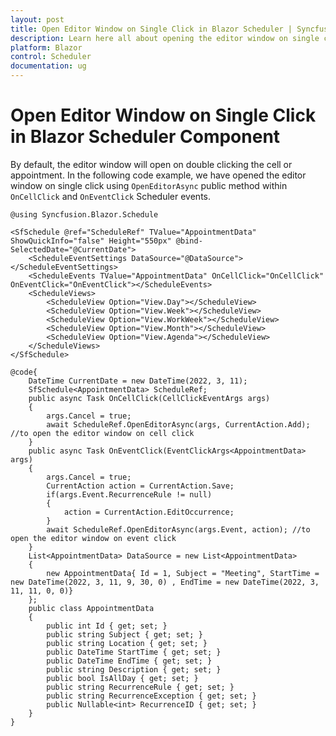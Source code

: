 ```yaml
---
layout: post
title: Open Editor Window on Single Click in Blazor Scheduler | Syncfusion
description: Learn here all about opening the editor window on single click in Syncfusion Blazor Scheduler component using methods and events.
platform: Blazor
control: Scheduler
documentation: ug
---
```


# Open Editor Window on Single Click in Blazor Scheduler Component

By default, the editor window will open on double clicking the cell or appointment. In the following code example, we have opened the editor window on single click using `OpenEditorAsync` public method within `OnCellClick` and `OnEventClick` Scheduler events.

```cshtml
@using Syncfusion.Blazor.Schedule

<SfSchedule @ref="ScheduleRef" TValue="AppointmentData" ShowQuickInfo="false" Height="550px" @bind-SelectedDate="@CurrentDate">
    <ScheduleEventSettings DataSource="@DataSource"></ScheduleEventSettings>
    <ScheduleEvents TValue="AppointmentData" OnCellClick="OnCellClick" OnEventClick="OnEventClick"></ScheduleEvents>
    <ScheduleViews>
        <ScheduleView Option="View.Day"></ScheduleView>
        <ScheduleView Option="View.Week"></ScheduleView>
        <ScheduleView Option="View.WorkWeek"></ScheduleView>
        <ScheduleView Option="View.Month"></ScheduleView>
        <ScheduleView Option="View.Agenda"></ScheduleView>
    </ScheduleViews>
</SfSchedule>

@code{
    DateTime CurrentDate = new DateTime(2022, 3, 11);
    SfSchedule<AppointmentData> ScheduleRef;
    public async Task OnCellClick(CellClickEventArgs args)
    {
        args.Cancel = true;
        await ScheduleRef.OpenEditorAsync(args, CurrentAction.Add); //to open the editor window on cell click
    }
    public async Task OnEventClick(EventClickArgs<AppointmentData> args)
    {
        args.Cancel = true;
        CurrentAction action = CurrentAction.Save;
        if(args.Event.RecurrenceRule != null)
        {
            action = CurrentAction.EditOccurrence;
        }
        await ScheduleRef.OpenEditorAsync(args.Event, action); //to open the editor window on event click
    }
    List<AppointmentData> DataSource = new List<AppointmentData>
    {
        new AppointmentData{ Id = 1, Subject = "Meeting", StartTime = new DateTime(2022, 3, 11, 9, 30, 0) , EndTime = new DateTime(2022, 3, 11, 11, 0, 0)}
    };
    public class AppointmentData
    {
        public int Id { get; set; }
        public string Subject { get; set; }
        public string Location { get; set; }
        public DateTime StartTime { get; set; }
        public DateTime EndTime { get; set; }
        public string Description { get; set; }
        public bool IsAllDay { get; set; }
        public string RecurrenceRule { get; set; }
        public string RecurrenceException { get; set; }
        public Nullable<int> RecurrenceID { get; set; }
    }
}
```

<!-- {% previewsample "https://blazorplayground.syncfusion.com/embed/BtBAjciWAXHiypMJ?appbar=false&editor=false&result=true&errorlist=false&theme=bootstrap5" %} -->